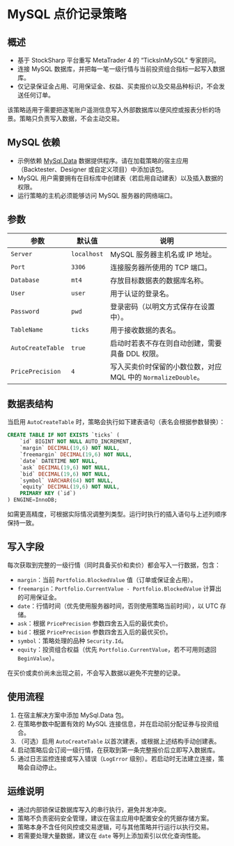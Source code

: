 # MySQL 点价记录策略

## 概述
- 基于 StockSharp 平台重写 MetaTrader 4 的 “TicksInMySQL” 专家顾问。
- 连接 MySQL 数据库，并把每一笔一级行情与当前投资组合指标一起写入数据库。
- 仅记录保证金占用、可用保证金、权益、买卖报价以及交易品种标识，不会发送任何订单。

该策略适用于需要把逐笔账户遥测信息写入外部数据库以便风控或报表分析的场景。策略只负责写入数据，不会主动交易。

## MySQL 依赖
- 示例依赖 [MySql.Data](https://www.nuget.org/packages/MySql.Data/) 数据提供程序。请在加载策略的宿主应用（Backtester、Designer 或自定义项目）中添加该包。
- MySQL 用户需要拥有在目标库中创建表（若启用自动建表）以及插入数据的权限。
- 运行策略的主机必须能够访问 MySQL 服务器的网络端口。

## 参数
| 参数 | 默认值 | 说明 |
|------|--------|------|
| `Server` | `localhost` | MySQL 服务器主机名或 IP 地址。 |
| `Port` | `3306` | 连接服务器所使用的 TCP 端口。 |
| `Database` | `mt4` | 存放目标数据表的数据库名称。 |
| `User` | `user` | 用于认证的登录名。 |
| `Password` | `pwd` | 登录密码（以明文方式保存在设置中）。 |
| `TableName` | `ticks` | 用于接收数据的表名。 |
| `AutoCreateTable` | `true` | 启动时若表不存在则自动创建，需要具备 DDL 权限。 |
| `PricePrecision` | `4` | 写入买卖价时保留的小数位数，对应 MQL 中的 `NormalizeDouble`。 |

## 数据表结构
当启用 `AutoCreateTable` 时，策略会执行如下建表语句（表名会根据参数替换）：

```sql
CREATE TABLE IF NOT EXISTS `ticks` (
    `id` BIGINT NOT NULL AUTO_INCREMENT,
    `margin` DECIMAL(19,6) NOT NULL,
    `freemargin` DECIMAL(19,6) NOT NULL,
    `date` DATETIME NOT NULL,
    `ask` DECIMAL(19,6) NOT NULL,
    `bid` DECIMAL(19,6) NOT NULL,
    `symbol` VARCHAR(64) NOT NULL,
    `equity` DECIMAL(19,6) NOT NULL,
    PRIMARY KEY (`id`)
) ENGINE=InnoDB;
```

如需更高精度，可根据实际情况调整列类型。运行时执行的插入语句与上述列顺序保持一致。

## 写入字段
每次获取到完整的一级行情（同时具备买价和卖价）都会写入一行数据，包含：

- `margin`：当前 `Portfolio.BlockedValue` 值（订单或保证金占用）。
- `freemargin`：`Portfolio.CurrentValue - Portfolio.BlockedValue` 计算出的可用保证金。
- `date`：行情时间（优先使用服务器时间，否则使用策略当前时间），以 UTC 存储。
- `ask`：根据 `PricePrecision` 参数四舍五入后的最优卖价。
- `bid`：根据 `PricePrecision` 参数四舍五入后的最优买价。
- `symbol`：策略处理的品种 `Security.Id`。
- `equity`：投资组合权益（优先 `Portfolio.CurrentValue`，若不可用则退回 `BeginValue`）。

在买价或卖价尚未出现之前，不会写入数据以避免不完整的记录。

## 使用流程
1. 在宿主解决方案中添加 MySql.Data 包。
2. 在策略参数中配置有效的 MySQL 连接信息，并在启动前分配证券与投资组合。
3. （可选）启用 `AutoCreateTable` 以首次建表，或根据上述结构手动创建表。
4. 启动策略后会订阅一级行情，在获取到第一条完整报价后立即写入数据库。
5. 通过日志监控连接或写入错误（`LogError` 级别）。若启动时无法建立连接，策略会自动停止。

## 运维说明
- 通过内部锁保证数据库写入的串行执行，避免并发冲突。
- 策略不负责密码安全管理，建议在宿主应用中配置安全的凭据存储方案。
- 策略本身不含任何风控或交易逻辑，可与其他策略并行运行以执行交易。
- 若需要处理大量数据，建议在 `date` 等列上添加索引以优化查询性能。

